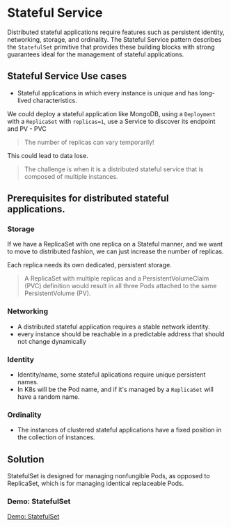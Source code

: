 # Stateful Service

Distributed stateful applications require features such as persistent identity, networking, storage, and ordinality. The Stateful Service pattern describes the `StatefulSet` primitive that provides these building blocks with strong guarantees ideal for the management of stateful applications.

## Stateful Service Use cases

* Stateful applications in which every instance is unique and has long-lived characteristics.

We could deploy a stateful application like MongoDB, using a `Deployment` with a `ReplicaSet` with `replicas=1`, use a Service to discover its endpoint and PV - PVC

> The number of replicas can vary temporarily!

This could lead to data lose. 

> The challenge is when it is a distributed stateful service that is composed of multiple instances.

## Prerequisites for distributed stateful applications.

### Storage

If we have a ReplicaSet with one replica on a Stateful manner, and we want to move to distributed fashion, we can just increase the number of replicas. 

Each replica needs its own dedicated, persistent storage.

> A ReplicaSet with multiple replicas and a PersistentVolumeClaim (PVC) definition would result in all three Pods attached to the same PersistentVolume (PV).

### Networking

* A distributed stateful application requires a stable network identity.
* every instance should be reachable in a predictable address that should not change dynamically

### Identity

* Identity/name, some stateful aplications require unique persistent names.
* In K8s will be the Pod name, and if it's managed by a `ReplicaSet` will have a random name.

### Ordinality

* The instances of clustered stateful applications have a fixed position in the collection of instances.

## Solution

StatefulSet  is designed for managing nonfungible Pods, as opposed to ReplicaSet, which is for managing identical replaceable Pods.

### Demo: StatefulSet

[Demo: StatefulSet](01-statefulste-demo/readme.md)

